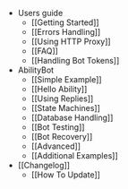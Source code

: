 * Users guide
    * [[Getting Started]]
    * [[Errors Handling]]
    * [[Using HTTP Proxy]]
    * [[FAQ]]
    * [[Handling Bot Tokens]]
* AbilityBot
    * [[Simple Example]]
    * [[Hello Ability]]
    * [[Using Replies]]
    * [[State Machines]]
    * [[Database Handling]]
    * [[Bot Testing]]
    * [[Bot Recovery]]
    * [[Advanced]]
    * [[Additional Examples]]
* [[Changelog]]
    * [[How To Update]]